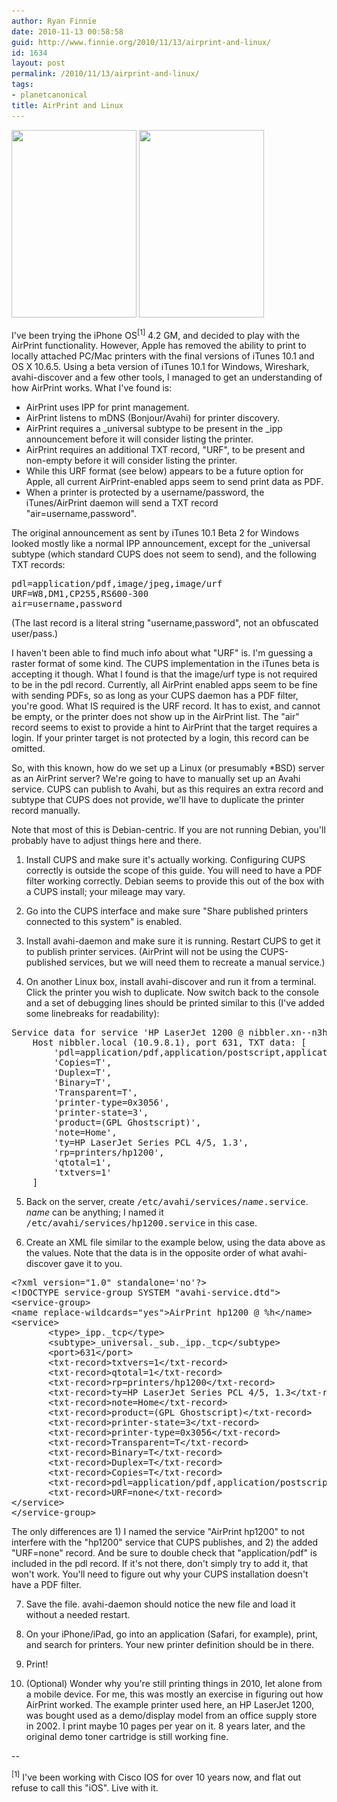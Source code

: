 ```yaml
---
author: Ryan Finnie
date: 2010-11-13 00:58:58
guid: http://www.finnie.org/2010/11/13/airprint-and-linux/
id: 1634
layout: post
permalink: /2010/11/13/airprint-and-linux/
tags:
- planetcanonical
title: AirPrint and Linux
---
```

[<img src="/blog-media/2010/11/airprint-linux-1-200x300.png" alt="" title="airprint-linux-1" width="200" height="300" class="size-medium wp-image-1639" srcset="/blog-media/2010/11/airprint-linux-1-200x300.png 200w, /blog-media/2010/11/airprint-linux-1.png 640w" sizes="(max-width: 200px) 100vw, 200px" />](/blog-media/2010/11/airprint-linux-1.png) [<img src="/blog-media/2010/11/airprint-linux-2-200x300.png" alt="" title="airprint-linux-2" width="200" height="300" class="size-medium wp-image-1640" srcset="/blog-media/2010/11/airprint-linux-2-200x300.png 200w, /blog-media/2010/11/airprint-linux-2.png 640w" sizes="(max-width: 200px) 100vw, 200px" />](/blog-media/2010/11/airprint-linux-2.png)

I've been trying the iPhone OS<sup>[1]</sup> 4.2 GM, and decided to play with the AirPrint functionality. However, Apple has removed the ability to print to locally attached PC/Mac printers with the final versions of iTunes 10.1 and OS X 10.6.5. Using a beta version of iTunes 10.1 for Windows, Wireshark, avahi-discover and a few other tools, I managed to get an understanding of how AirPrint works. What I've found is:

  * AirPrint uses IPP for print management.
  * AirPrint listens to mDNS (Bonjour/Avahi) for printer discovery.
  * AirPrint requires a \_universal subtype to be present in the \_ipp announcement before it will consider listing the printer.
  * AirPrint requires an additional TXT record, "URF", to be present and non-empty before it will consider listing the printer.
  * While this URF format (see below) appears to be a future option for Apple, all current AirPrint-enabled apps seem to send print data as PDF.
  * When a printer is protected by a username/password, the iTunes/AirPrint daemon will send a TXT record "air=username,password".

The original announcement as sent by iTunes 10.1 Beta 2 for Windows looked mostly like a normal IPP announcement, except for the _universal subtype (which standard CUPS does not seem to send), and the following TXT records:

<pre>pdl=application/pdf,image/jpeg,image/urf
URF=W8,DM1,CP255,RS600-300
air=username,password</pre>

(The last record is a literal string "username,password", not an obfuscated user/pass.)

I haven't been able to find much info about what "URF" is. I'm guessing a raster format of some kind. The CUPS implementation in the iTunes beta is accepting it though. What I found is that the image/urf type is not required to be in the pdl record. Currently, all AirPrint enabled apps seem to be fine with sending PDFs, so as long as your CUPS daemon has a PDF filter, you're good. What IS required is the URF record. It has to exist, and cannot be empty, or the printer does not show up in the AirPrint list. The "air" record seems to exist to provide a hint to AirPrint that the target requires a login. If your printer target is not protected by a login, this record can be omitted.

So, with this known, how do we set up a Linux (or presumably *BSD) server as an AirPrint server? We're going to have to manually set up an Avahi service. CUPS can publish to Avahi, but as this requires an extra record and subtype that CUPS does not provide, we'll have to duplicate the printer record manually.

Note that most of this is Debian-centric. If you are not running Debian, you'll probably have to adjust things here and there.

1. Install CUPS and make sure it's actually working. Configuring CUPS correctly is outside the scope of this guide. You will need to have a PDF filter working correctly. Debian seems to provide this out of the box with a CUPS install; your mileage may vary.

2. Go into the CUPS interface and make sure "Share published printers connected to this system" is enabled.

3. Install avahi-daemon and make sure it is running. Restart CUPS to get it to publish printer services. (AirPrint will not be using the CUPS-published services, but we will need them to recreate a manual service.)

4. On another Linux box, install avahi-discover and run it from a terminal. Click the printer you wish to duplicate. Now switch back to the console and a set of debugging lines should be printed similar to this (I've added some linebreaks for readability):

<pre>Service data for service 'HP LaserJet 1200 @ nibbler.xn--n3h' of type '_ipp._tcp' in domain 'local' on 3.0:
    Host nibbler.local (10.9.8.1), port 631, TXT data: [
        'pdl=application/pdf,application/postscript,application/vnd.cups-raster,application/octet-stream,image/png',
        'Copies=T',
        'Duplex=T',
        'Binary=T',
        'Transparent=T',
        'printer-type=0x3056',
        'printer-state=3',
        'product=(GPL Ghostscript)',
        'note=Home',
        'ty=HP LaserJet Series PCL 4/5, 1.3',
        'rp=printers/hp1200',
        'qtotal=1',
        'txtvers=1'
    ]</pre>

5. Back on the server, create <tt>/etc/avahi/services/<em>name</em>.service</tt>. _name_ can be anything; I named it <tt>/etc/avahi/services/hp1200.service</tt> in this case.

6. Create an XML file similar to the example below, using the data above as the values. Note that the data is in the opposite order of what avahi-discover gave it to you.

<pre>&lt;?xml version="1.0" standalone='no'?&gt;
&lt;!DOCTYPE service-group SYSTEM "avahi-service.dtd"&gt;
&lt;service-group&gt;
&lt;name replace-wildcards="yes"&gt;AirPrint hp1200 @ %h&lt;/name&gt;
&lt;service&gt;
       &lt;type&gt;_ipp._tcp&lt;/type&gt;
       &lt;subtype&gt;_universal._sub._ipp._tcp&lt;/subtype&gt;
       &lt;port&gt;631&lt;/port&gt;
       &lt;txt-record&gt;txtvers=1&lt;/txt-record&gt;
       &lt;txt-record&gt;qtotal=1&lt;/txt-record&gt;
       &lt;txt-record&gt;rp=printers/hp1200&lt;/txt-record&gt;
       &lt;txt-record&gt;ty=HP LaserJet Series PCL 4/5, 1.3&lt;/txt-record&gt;
       &lt;txt-record&gt;note=Home&lt;/txt-record&gt;
       &lt;txt-record&gt;product=(GPL Ghostscript)&lt;/txt-record&gt;
       &lt;txt-record&gt;printer-state=3&lt;/txt-record&gt;
       &lt;txt-record&gt;printer-type=0x3056&lt;/txt-record&gt;
       &lt;txt-record&gt;Transparent=T&lt;/txt-record&gt;
       &lt;txt-record&gt;Binary=T&lt;/txt-record&gt;
       &lt;txt-record&gt;Duplex=T&lt;/txt-record&gt;
       &lt;txt-record&gt;Copies=T&lt;/txt-record&gt;
       &lt;txt-record&gt;pdl=application/pdf,application/postscript,application/vnd.cups-raster,application/octet-stream,image/png&lt;/txt-record&gt;
       &lt;txt-record&gt;URF=none&lt;/txt-record&gt;
&lt;/service&gt;
&lt;/service-group&gt;</pre>

The only differences are 1) I named the service "AirPrint hp1200" to not interfere with the "hp1200" service that CUPS publishes, and 2) the added "URF=none" record. And be sure to double check that "application/pdf" is included in the pdl record. If it's not there, don't simply try to add it, that won't work. You'll need to figure out why your CUPS installation doesn't have a PDF filter.

7. Save the file. avahi-daemon should notice the new file and load it without a needed restart.

8. On your iPhone/iPad, go into an application (Safari, for example), print, and search for printers. Your new printer definition should be in there.

9. Print!

10. (Optional) Wonder why you're still printing things in 2010, let alone from a mobile device. For me, this was mostly an exercise in figuring out how AirPrint worked. The example printer used here, an HP LaserJet 1200, was bought used as a demo/display model from an office supply store in 2002. I print maybe 10 pages per year on it. 8 years later, and the original demo toner cartridge is still working fine.

--

<sup>[1]</sup> I've been working with Cisco IOS for over 10 years now, and flat out refuse to call this "iOS". Live with it.

